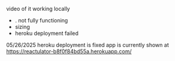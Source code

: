 video of it working locally 
- . not fully functioning
- sizing
- heroku deployment failed

05/26/2025
heroku deployment is fixed
app is currently shown at https://reactulator-b8f0f84bd55a.herokuapp.com/

